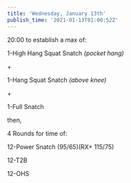 ```yaml
---
title: 'Wednesday, January 13th'
publish_time: '2021-01-13T01:00:52Z'
---
```


20:00 to establish a max of:

1-High Hang Squat Snatch *(pocket hang)*

\+

1-Hang Squat Snatch *(above knee)*

\+

1-Full Snatch

then,

4 Rounds for time of:

12-Power Snatch (95/65)(RX+ 115/75)

12-T2B

12-OHS
